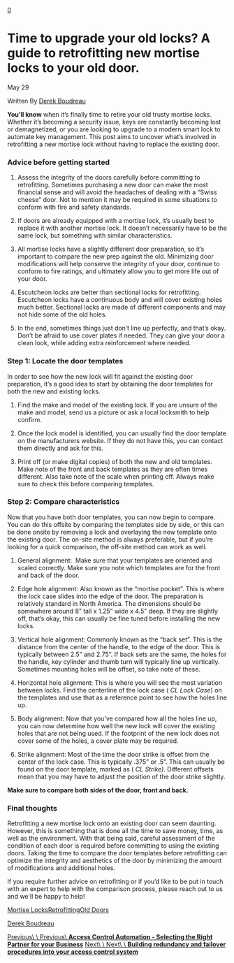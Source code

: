 [0](https://www.33lock.com/cart)

# Time to upgrade your old locks? A guide to retrofitting new mortise locks to your old door.

May 29

Written By [Derek Boudreau](https://www.33lock.com/blogpublishing?author=64af8a3323a40a4f2b13dee1)

**You’ll know** when it’s finally time to retire your old trusty mortise locks. Whether it’s becoming a security issue, keys are constantly becoming lost or demagnetized, or you are looking to upgrade to a modern smart lock to automate key management. This post aims to uncover what’s involved in retrofitting a new mortise lock without having to replace the existing door.

### **Advice before getting started**

1. Assess the integrity of the doors carefully before committing to retrofitting. Sometimes purchasing a new door can make the most financial sense and will avoid the headaches of dealing with a “Swiss cheese” door. Not to mention it may be required in some situations to conform with fire and safety standards.

2. If doors are already equipped with a mortise lock, it’s usually best to replace it with another mortise lock. It doesn’t necessarily have to be the same lock, but something with similar characteristics.

3. All mortise locks have a slightly different door preparation, so it’s important to compare the new prep against the old. Minimizing door modifications will help conserve the integrity of your door, continue to conform to fire ratings, and ultimately allow you to get more life out of your door.

4. Escutcheon locks are better than sectional locks for retrofitting. Escutcheon locks have a continuous body and will cover existing holes much better. Sectional locks are made of different components and may not hide some of the old holes.

5. In the end, sometimes things just don’t line up perfectly, and that’s okay. Don’t be afraid to use cover plates if needed. They can give your door a clean look, while adding extra reinforcement where needed.


### **Step 1: Locate the door templates**

In order to see how the new lock will fit against the existing door preparation, it’s a good idea to start by obtaining the door templates for both the new and existing locks.

1. Find the make and model of the existing lock. If you are unsure of the make and model, send us a picture or ask a local locksmith to help confirm.

2. Once the lock model is identified, you can usually find the door template on the manufacturers website. If they do not have this, you can contact them directly and ask for this.

3. Print off (or make digital copies) of both the new and old templates. Make note of the front and back templates as they are often times different. Also take note of the scale when printing off. Always make sure to check this before comparing templates.


### **Step 2: Compare characteristics**

Now that you have both door templates, you can now begin to compare. You can do this offsite by comparing the templates side by side, or this can be done onsite by removing a lock and overlaying the new template onto the existing door. The on-site method is always preferable, but if you’re looking for a quick comparison, the off-site method can work as well.

1. General alignment:  Make sure that your templates are oriented and scaled correctly. Make sure you note which templates are for the front and back of the door.

2. Edge hole alignment: Also known as the “mortise pocket”. This is where the lock case slides into the edge of the door. The preparation is relatively standard in North America. The dimensions should be somewhere around 8” tall x 1.25” wide x 4.5” deep. If they are slightly off, that’s okay, this can usually be fine tuned before installing the new locks.

3. Vertical hole alignment: Commonly known as the “back set”. This is the distance from the center of the handle, to the edge of the door. This is typically between 2.5” and 2.75”. If back sets are the same, the holes for the handle, key cylinder and thumb turn will typically line up vertically. Sometimes mounting holes will be offset, so take note of these.

4. Horizontal hole alignment: This is where you will see the most variation between locks. Find the centerline of the lock case ( _CL Lock Case_) on the templates and use that as a reference point to see how the holes line up.

5. Body alignment: Now that you’ve compared how all the holes line up, you can now determine how well the new lock will cover the existing holes that are not being used. If the footprint of the new lock does not cover some of the holes, a cover plate may be required.

6. Strike alignment: Most of the time the door strike is offset from the center of the lock case. This is typically .375” or .5”. This can usually be found on the door template, marked as ( _CL Strike)_. Different offsets mean that you may have to adjust the position of the door strike slightly.


**Make sure to compare both sides of the door, front and back.**

### **Final thoughts**

Retrofitting a new mortise lock onto an existing door can seem daunting. However, this is something that is done all the time to save money, time, as well as the environment. With that being said, careful assessment of the condition of each door is required before committing to using the existing doors. Taking the time to compare the door templates before retrofitting can optimize the integrity and aesthetics of the door by minimizing the amount of modifications and additional holes.

If you require further advice on retrofitting or if you’d like to be put in touch with an expert to help with the comparison process, please reach out to us and we'll be happy to help!

[Mortise Locks](https://www.33lock.com/blogpublishing/tag/Mortise+Locks)[Retrofitting](https://www.33lock.com/blogpublishing/tag/Retrofitting)[Old Doors](https://www.33lock.com/blogpublishing/tag/Old+Doors)

[Derek Boudreau](https://www.33lock.com/blogpublishing?author=64af8a3323a40a4f2b13dee1)

[Previous\\
\\
Previous\\
**Access Control Automation - Selecting the Right Partner for your Business**](https://www.33lock.com/blogpublishing/access-control-automation-selecting-the-right-partner-for-your-business) [Next\\
\\
Next\\
\\
**Building redundancy and failover procedures into your access control system**](https://www.33lock.com/blogpublishing/building-redundancy-and-failover-procedures-into-your-access-control-system)